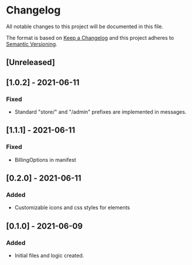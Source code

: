 # Changelog

All notable changes to this project will be documented in this file.

The format is based on [Keep a Changelog](http://keepachangelog.com/en/1.0.0/)
and this project adheres to [Semantic Versioning](http://semver.org/spec/v2.0.0.html).

## [Unreleased]

## [1.0.2] - 2021-06-11

### Fixed
- Standard "store/" and "/admin" prefixes are implemented in messages. 

## [1.1.1] - 2021-06-11
### Fixed
- BillingOptions in manifest

## [0.2.0] - 2021-06-11
### Added
- Customizable icons and css styles for elements

## [0.1.0] - 2021-06-09
### Added
- Initial files and logic created.
